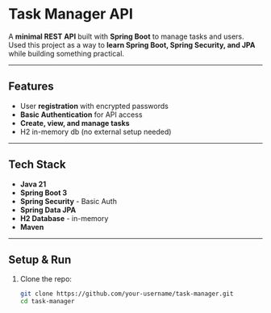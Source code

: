 # Task Manager API

A **minimal REST API** built with **Spring Boot** to manage tasks and users.  
Used this project as a way to **learn Spring Boot, Spring Security, and JPA** while building something practical.  

---

## Features
- User **registration** with encrypted passwords  
- **Basic Authentication** for API access  
- **Create, view, and manage tasks**  
- H2 in-memory db (no external setup needed) 

---

## Tech Stack
- **Java 21**  
- **Spring Boot 3**  
- **Spring Security** - Basic Auth 
- **Spring Data JPA**  
- **H2 Database** - in-memory 
- **Maven**  

---

## Setup & Run

1. Clone the repo:
   ```bash
   git clone https://github.com/your-username/task-manager.git
   cd task-manager
